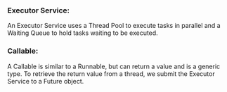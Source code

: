 ### **Executor Service**:
An Executor Service uses a Thread Pool to execute tasks in parallel and a Waiting Queue to hold tasks waiting to be executed. 

### **Callable**:
A Callable is similar to a Runnable, but can return a value and is a generic type. To retrieve the return value from a thread, we submit the Executor Service to a Future object.